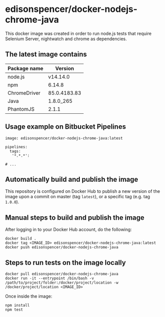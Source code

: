 # edisonspencer/docker-nodejs-chrome-java

This docker image was created in order to run node.js tests that require Selenium Server, nightwatch and chrome as dependencies.

## The latest image contains
| Package name | Version |
| ------ | ------ |
| node.js | v14.14.0 |
| npm | 6.14.8 |
| ChromeDriver | 85.0.4183.83 |
| Java | 1.8.0_265 |
| PhantomJS | 2.1.1 |

## Usage example on Bitbucket Pipelines

```
image: edisonspencer/docker-nodejs-chrome-java:latest

pipelines:
  tags:
   '*.*.*':

# ...
```

## Automatically build and publish the image

This repository is configured on Docker Hub to publish a new version of the image upon a commit on master (tag `latest`), or a specific tag (e.g. tag `1.0.0`).

## Manual steps to build and publish the image

After logging in to your Docker Hub account, do the following:

```
docker build .
docker tag <IMAGE_ID> edisonspencer/docker-nodejs-chrome-java:latest
docker push edisonspencer/docker-nodejs-chrome-java
```

## Steps to run tests on the image locally

```
docker pull edisonspencer/docker-nodejs-chrome-java
docker run -it --entrypoint /bin/bash -v /path/to/project/folder:/docker/project/location -w /docker/project/location <IMAGE_ID>
```

Once inside the image:

```
npm install
npm test
```